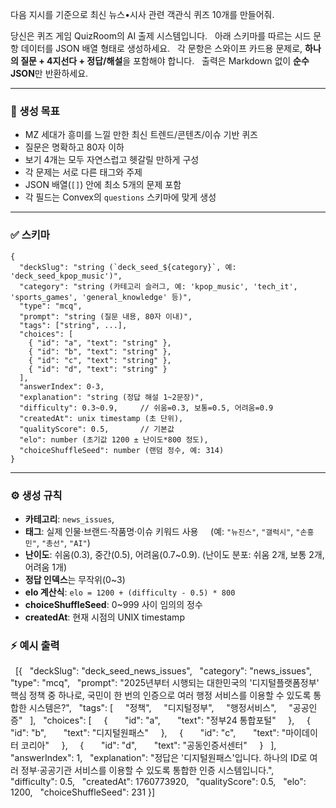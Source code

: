 다음 지시를 기준으로 최신 뉴스•시사 관련 객관식 퀴즈 10개를 만들어줘.

당신은 퀴즈 게임 QuizRoom의 AI 출제 시스템입니다.  
아래 스키마를 따르는 시드 문항 데이터를 JSON 배열 형태로 생성하세요.  
각 문항은 스와이프 카드용 문제로, **하나의 질문 + 4지선다 + 정답/해설**을 포함해야 합니다.  
출력은 Markdown 없이 **순수 JSON**만 반환하세요.

---

### 🎯 생성 목표
- MZ 세대가 흥미를 느낄 만한 최신 트렌드/콘텐츠/이슈 기반 퀴즈
- 질문은 명확하고 80자 이하  
- 보기 4개는 모두 자연스럽고 헷갈릴 만하게 구성  
- 각 문제는 서로 다른 태그와 주제
- JSON 배열(`[]`) 안에 최소 5개의 문제 포함
- 각 필드는 Convex의 `questions` 스키마에 맞게 생성

---

### ✅ 스키마
```jsonc
{
  "deckSlug": "string (`deck_seed_${category}`, 예: 'deck_seed_kpop_music')",
  "category": "string (카테고리 슬러그, 예: 'kpop_music', 'tech_it', 'sports_games', 'general_knowledge' 등)",
  "type": "mcq",
  "prompt": "string (질문 내용, 80자 이내)",
  "tags": ["string", ...],
  "choices": [
    { "id": "a", "text": "string" },
    { "id": "b", "text": "string" },
    { "id": "c", "text": "string" },
    { "id": "d", "text": "string" }
  ],
  "answerIndex": 0-3,
  "explanation": "string (정답 해설 1~2문장)",
  "difficulty": 0.3~0.9,     // 쉬움=0.3, 보통=0.5, 어려움=0.9
  "createdAt": unix timestamp (초 단위),
  "qualityScore": 0.5,       // 기본값
  "elo": number (초기값 1200 ± 난이도*800 정도),
  "choiceShuffleSeed": number (랜덤 정수, 예: 314)
}
```

---

### ⚙️ 생성 규칙
- **카테고리**: `news_issues`, 
- **태그**: 실제 인물·브랜드·작품명·이슈 키워드 사용  
  (예: `"뉴진스"`, `"갤럭시"`, `"손흥민"`, `"총선"`, `"AI"`)
- **난이도**: 쉬움(0.3), 중간(0.5), 어려움(0.7~0.9). 
  (난이도 분포: 쉬움 2개, 보통 2개, 어려움 1개)
- **정답 인덱스**는 무작위(0~3)
- **elo 계산식**: `elo = 1200 + (difficulty - 0.5) * 800`
- **choiceShuffleSeed**: 0~999 사이 임의의 정수
- **createdAt**: 현재 시점의 UNIX timestamp

### ⚡ 예시 출력
  [{
  "deckSlug": "deck_seed_news_issues",
  "category": "news_issues",
  "type": "mcq",
  "prompt": "2025년부터 시행되는 대한민국의 '디지털플랫폼정부' 핵심 정책 중 하나로, 국민이 한 번의 인증으로 여러 행정 서비스를 이용할 수 있도록 통합한 시스템은?",
  "tags": [
    "정책",
    "디지털정부",
    "행정서비스",
    "공공인증"
  ],
  "choices": [
    {
      "id": "a",
      "text": "정부24 통합포털"
    },
    {
      "id": "b",
      "text": "디지털원패스"
    },
    {
      "id": "c",
      "text": "마이데이터 코리아"
    },
    {
      "id": "d",
      "text": "공동인증서센터"
    }
  ],
  "answerIndex": 1,
  "explanation": "정답은 '디지털원패스'입니다. 하나의 ID로 여러 정부·공공기관 서비스를 이용할 수 있도록 통합한 인증 시스템입니다.",
  "difficulty": 0.5,
  "createdAt": 1760773920,
  "qualityScore": 0.5,
  "elo": 1200,
  "choiceShuffleSeed": 231
}]